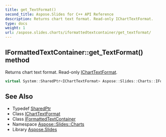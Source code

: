 ```yaml
---
title: get_TextFormat()
second_title: Aspose.Slides for C++ API Reference
description: Returns chart text format. Read-only IChartTextFormat.
type: docs
weight: 1
url: /aspose.slides.charts/iformattedtextcontainer/get_textformat/
---
```

## IFormattedTextContainer::get_TextFormat() method


Returns chart text format. Read-only [IChartTextFormat](../../icharttextformat/).

```cpp
virtual System::SharedPtr<IChartTextFormat> Aspose::Slides::Charts::IFormattedTextContainer::get_TextFormat()=0
```

## See Also

* Typedef [SharedPtr](../../../system/sharedptr/)
* Class [IChartTextFormat](../../icharttextformat/)
* Class [IFormattedTextContainer](../)
* Namespace [Aspose::Slides::Charts](../../)
* Library [Aspose.Slides](../../../)